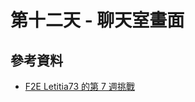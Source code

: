 # 第十二天 - 聊天室畫面



## 參考資料
- [F2E Letitia73 的第 7 週挑戰](https://challenge.thef2e.com/user/1930?schedule=4019#works-4019)
